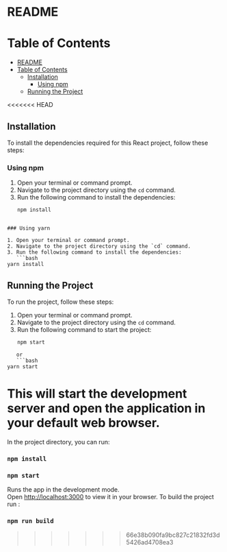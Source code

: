 # README

# Table of Contents

- [README](#readme)
- [Table of Contents](#table-of-contents)
  - [Installation](#installation)
    - [Using npm](#using-npm)
  - [Running the Project](#running-the-project)

<<<<<<< HEAD
## Installation

To install the dependencies required for this React project, follow these steps:

### Using npm

1. Open your terminal or command prompt.
2. Navigate to the project directory using the `cd` command.
3. Run the following command to install the dependencies:
   ```bash
   npm install
   ```

````

### Using yarn

1. Open your terminal or command prompt.
2. Navigate to the project directory using the `cd` command.
3. Run the following command to install the dependencies:
   ```bash
yarn install
````

## Running the Project

To run the project, follow these steps:

1. Open your terminal or command prompt.
2. Navigate to the project directory using the `cd` command.
3. Run the following command to start the project:
   ```bash
   npm start
   ```

````
   or
   ```bash
yarn start
````

This will start the development server and open the application in your default web browser.
=======
In the project directory, you can run:
### `npm install`
### `npm start`

Runs the app in the development mode.\
Open [http://localhost:3000](http://localhost:3000) to view it in your browser.
To build the project run :
### `npm run build`
>>>>>>> 66e38b090fa9bc827c21832fd3d5426ad4708ea3
